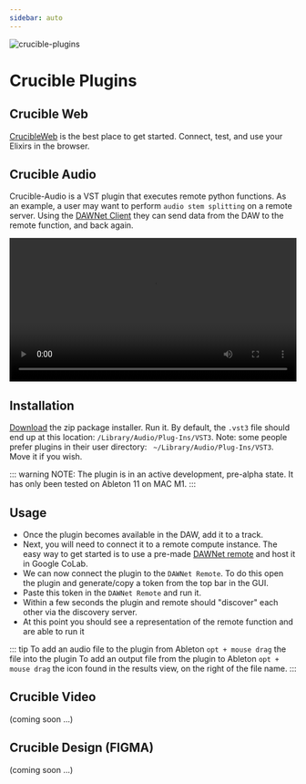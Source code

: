 ```yaml
---
sidebar: auto
---
```


![crucible-plugins](/sas_crucible.png)

# Crucible Plugins

## Crucible Web

[CrucibleWeb](http://dawnet.tools) is the best place to get started. Connect, test, and use your Elixirs in the browser. 

## Crucible Audio

Crucible-Audio is a VST plugin that executes remote python functions.  As an example, a user may want to perform `audio stem splitting` on a remote server.  Using the [DAWNet Client](/client/) they can send data from the DAW to the remote function, and back again.

<video width="100%" controls>
  <source src="https://storage.googleapis.com/docs-assets/dawnet-intro.mov" type="video/mp4">
  Your browser does not support the video tag.
</video>

## Installation

[Download](https://storage.googleapis.com/docs-assets/DAWNetInstaller_v0_7_5_universal.zip) the zip package installer.  Run it.  By default, the `.vst3` file should end up at this location: `/Library/Audio/Plug-Ins/VST3`.  Note: some people prefer plugins in their user directory: ` ~/Library/Audio/Plug-Ins/VST3`.  Move it if you wish.

::: warning
NOTE: The plugin is in an active development, pre-alpha state.  It has only been tested on Ableton 11 on MAC M1.
:::

## Usage

- Once the plugin becomes available in the DAW, add it to a track. 
- Next, you will need to connect it to a remote compute instance.  The easy way to get started is to use a pre-made [DAWNet remote](/remotes/) and host it in Google CoLab.
- We can now connect the plugin to the `DAWNet Remote`.  To do this open the plugin and generate/copy a token from the top bar in the GUI.  
- Paste this token in the `DAWNet Remote` and run it.  
- Within a few seconds the plugin and remote should "discover" each other via the discovery server.
- At this point you should see a representation of the remote function and are able to run it

::: tip
To add an audio file to the plugin from Ableton `opt + mouse drag` the file into the plugin
To add an output file from the plugin to Ableton `opt + mouse drag` the icon found in the results view, on the right of the file name.
:::
 
## Crucible Video
(coming soon ...)

## Crucible Design (FIGMA)
(coming soon ...)




